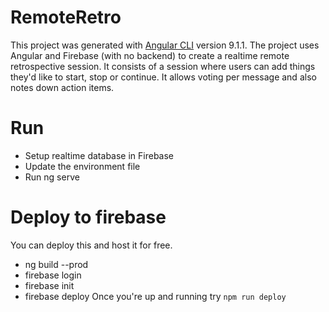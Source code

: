 # RemoteRetro

This project was generated with [Angular CLI](https://github.com/angular/angular-cli) version 9.1.1.
The project uses Angular and Firebase (with no backend) to create a realtime remote retrospective session. It consists of a session where users can add things they'd like to start, stop or continue. It allows voting per message and also notes down action items.

# Run
* Setup realtime database in Firebase 
* Update the environment file
* Run ng serve

# Deploy to firebase
You can deploy this and host it for free.
* ng build --prod
* firebase login
* firebase init
* firebase deploy
Once you're up and running try `npm run deploy`


